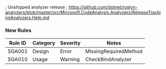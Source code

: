 ; Unshipped analyzer release
; <https://github.com/dotnet/roslyn-analyzers/blob/master/src/Microsoft.CodeAnalysis.Analyzers/ReleaseTrackingAnalyzers.Help.md>

### New Rules

Rule ID | Category | Severity | Notes
--------|----------|----------|--------------------
SGA001  | Design   | Error    | MissingRequiredMethod
SGA010  | Usage    | Warning  | CheckBindAnalyzer
